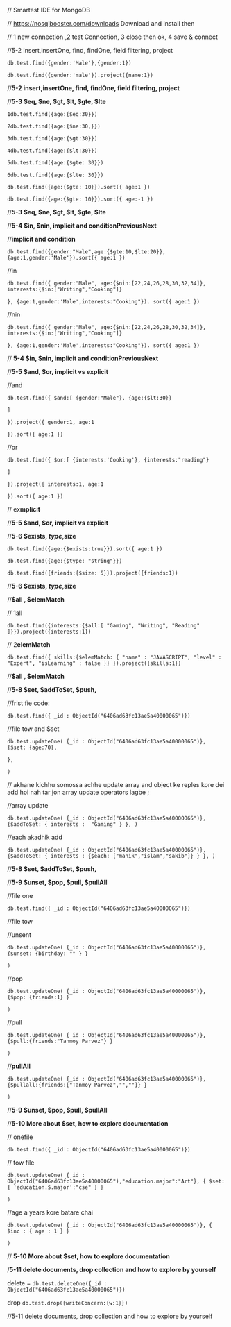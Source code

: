 // Smartest IDE for MongoDB

// https://nosqlbooster.com/downloads Download and install then 

// 1 new connection ,2 test Connection, 3 close then ok, 4 save & connect

//5-2 insert,insertOne, find, findOne, field filtering, project

`db.test.find({gender:'Male'},{gender:1})`

`db.test.find({gender:'male'}).project({name:1})`

//**5-2 insert,insertOne, find, findOne, field filtering, project**

//**5-3 $eq, $ne, $gt, $lt, $gte, $lte**

`1db.test.find({age:{$eq:30}})`

`2db.test.find({age:{$ne:30,}})`

`3db.test.find({age:{$gt:30}})`

`4db.test.find({age:{$lt:30}})`

`5db.test.find({age:{$gte: 30}})`

`6db.test.find({age:{$lte: 30}})`

`db.test.find({age:{$gte: 10}}).sort({ age:1 })`

`db.test.find({age:{$gte: 10}}).sort({ age:-1 })`

//**5-3 $eq, $ne, $gt, $lt, $gte, $lte**

//**5-4 $in, $nin, implicit and conditionPreviousNext**

//**implicit and condition**

 `db.test.find({gender:"Male",age:{$gte:10,$lte:20}},{age:1,gender:'Male'}).sort({ age:1 })`

//in

`db.test.find({
gender:"Male",
age:{$nin:[22,24,26,28,30,32,34]},
interests:{$in:["Writing","Cooking"]}`

`},
{age:1,gender:'Male',interests:"Cooking"}).
sort({ age:1 })`

//nin

`db.test.find({
gender:"Male",
age:{$nin:[22,24,26,28,30,32,34]},
interests:{$in:["Writing","Cooking"]}`

`},
{age:1,gender:'Male',interests:"Cooking"}).
sort({ age:1 })`

// **5-4 $in, $nin, implicit and conditionPreviousNext**

//**5-5 $and, $or, implicit vs explicit**

//and

`db.test.find({
$and:[
{gender:"Male"},
{age:{$lt:30}}`

`]`

`}).project({
gender:1,
age:1`

`}).sort({ age:1 })`

//or

`db.test.find({
$or:[
{interests:'Cooking'},
{interests:"reading"}`

`]`

`}).project({
interests:1,
age:1`

`}).sort({ age:1 })`

// ex**mplicit** 

//**5-5 $and, $or, implicit vs explicit**

//**5-6 $exists, $type,$size**

`db.test.find({age:{$exists:true}}).sort({ age:1 })`

`db.test.find({age:{$type: "string"}})`

`db.test.find({friends:{$size: 5}}).project({friends:1})`

//**5-6 $exists, $type,$size**

//**$all , $elemMatch**

// 1all

`db.test.find({interests:{$all:[ "Gaming", "Writing", "Reading" ]}}).project({interests:1})`

// 2**elemMatch**

`db.test.find({
skills:{$elemMatch: {
"name" : "JAVASCRIPT",
"level" : "Expert",
"isLearning" : false
}}
}).project({skills:1})`

//**$all , $elemMatch**

//**5-8 $set, $addToSet, $push,**

//frist fie code:

`db.test.find({	_id : ObjectId("6406ad63fc13ae5a40000065")})`

//file tow and $set

`db.test.updateOne(
{_id : ObjectId("6406ad63fc13ae5a40000065")},
{$set:
{age:70},`

`},`

`)`

// akhane kichhu somossa achhe update array and object ke reples kore dei add hoi nah tar jon array update operators lagbe ;

//array update

`db.test.updateOne(
{_id : ObjectId("6406ad63fc13ae5a40000065")},
{$addToSet: {
interests :  "Gaming"
}
},
)`

//each akadhik add 

`db.test.updateOne(
{_id : ObjectId("6406ad63fc13ae5a40000065")},
{$addToSet: {
interests : {$each: ["manik","islam","sakib"]}
}
},
)`

//**5-8 $set, $addToSet, $push,**

//**5-9 $unset, $pop, $pull, $pullAll**

//file one

`db.test.find({	_id : ObjectId("6406ad63fc13ae5a40000065")})`

//file tow 

//unsent

`db.test.updateOne(
{_id : ObjectId("6406ad63fc13ae5a40000065")},
{$unset: {birthday: "" }
}`

`)`

//pop

`db.test.updateOne(
{_id : ObjectId("6406ad63fc13ae5a40000065")},
{$pop: {friends:1}
}`

`)`

//pull

`db.test.updateOne(
{_id : ObjectId("6406ad63fc13ae5a40000065")},
{$pull:{friends:"Tanmoy Parvez"}
}`

`)`

//**pullAll**

`db.test.updateOne(
{_id : ObjectId("6406ad63fc13ae5a40000065")},
{$pullall:{friends:["Tanmoy Parvez","",""]}
}`

`)`

//**5-9 $unset, $pop, $pull, $pullAll**

//**5-10 More about $set, how to explore documentation**

// onefile 

`db.test.find({	_id : ObjectId("6406ad63fc13ae5a40000065")})`

// tow file 

`db.test.updateOne(
{_id : ObjectId("6406ad63fc13ae5a40000065"),"education.major":"Art"},
{
$set: {
'education.$.major':"cse"
}
}`

`)`

//age a years kore batare chai 

`db.test.updateOne(
{_id : ObjectId("6406ad63fc13ae5a40000065")},
{
$inc : {
age : 1
}
}`

`)`

// **5-10 More about $set, how to explore documentation**

/**5-11 delete documents, drop collection and how to explore by yourself**

delete = `db.test.deleteOne({_id : ObjectId("6406ad63fc13ae5a40000065")})`

drop `db.test.drop({writeConcern:{w:1}})`

//5-11 delete documents, drop collection and how to explore by yourself